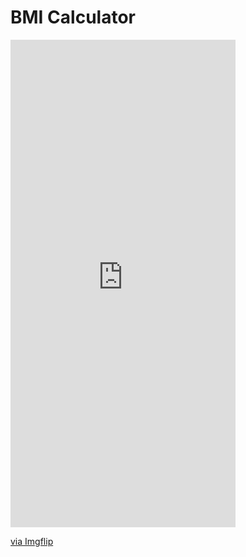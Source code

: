 # BMI Calculator

<div style="width:360px;max-width:100%;"><div style="height:0;padding-bottom:216.67%;position:relative;"><iframe width="360" height="780" style="position:absolute;top:0;left:0;width:100%;height:100%;" frameBorder="0" src="https://imgflip.com/embed/4j4m1y"></iframe></div><p><a href="https://imgflip.com/gif/4j4m1y">via Imgflip</a></p></div>
